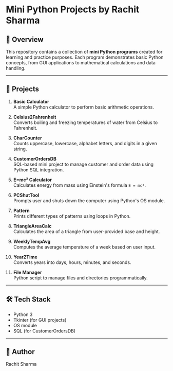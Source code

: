 # Mini Python Projects by Rachit Sharma

## 📌 Overview
This repository contains a collection of **mini Python programs** created for learning and practice purposes. Each program demonstrates basic Python concepts, from GUI applications to mathematical calculations and data handling.

---

## 📝 Projects

1. **Basic Calculator**  
   A simple Python calculator to perform basic arithmetic operations.

2. **Celsius2Fahrenheit**  
   Converts boiling and freezing temperatures of water from Celsius to Fahrenheit.

3. **CharCounter**  
   Counts uppercase, lowercase, alphabet letters, and digits in a given string.

4. **CustomerOrdersDB**  
   SQL-based mini project to manage customer and order data using Python SQL integration.

5. **E=mc² Calculator**  
   Calculates energy from mass using Einstein's formula `E = mc²`.

6. **PCShutTool**  
   Prompts user and shuts down the computer using Python's OS module.

7. **Pattern**  
   Prints different types of patterns using loops in Python.

8. **TriangleAreaCalc**  
   Calculates the area of a triangle from user-provided base and height.

9. **WeeklyTempAvg**  
   Computes the average temperature of a week based on user input.

10. **Year2Time**  
    Converts years into days, hours, minutes, and seconds.

11. **File Manager**  
    Python script to manage files and directories programmatically.

---

## 🛠️ Tech Stack
- Python 3  
- Tkinter (for GUI projects)  
- OS module  
- SQL (for CustomerOrdersDB)  

---

## 📄 Author
Rachit Sharma
